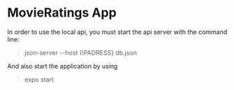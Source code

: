 # MovieRatings App

In order to use the local api, you must start the api server with the command line:
>json-server --host {IPADRESS} db.json

And also start the application by using 
>expo start

